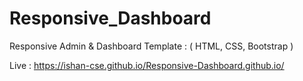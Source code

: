 # Responsive_Dashboard
Responsive Admin &amp; Dashboard Template : ( HTML, CSS, Bootstrap )

Live : https://ishan-cse.github.io/Responsive-Dashboard.github.io/
